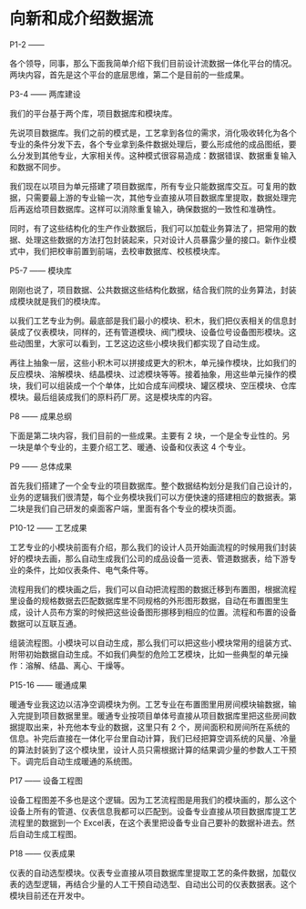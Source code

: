 # 向新和成介绍数据流

P1-2 ——

各个领导，同事，那么下面我简单介绍下我们目前设计流数据一体化平台的情况。两块内容，首先是这个平台的底层思维，第二个是目前的一些成果。

P3-4 —— 两库建设

我们的平台基于两个库，项目数据库和模块库。

先说项目数据库。我们之前的模式是，工艺拿到各位的需求，消化吸收转化为各个专业的条件分发下去，各个专业拿到条件数据处理后，要么形成他的成品图纸，要么分发到其他专业，大家相关传。这种模式很容易造成：数据错误、数据重复输入和数据不同步。

我们现在以项目为单元搭建了项目数据库，所有专业只能数据库交互。可复用的数据，只需要最上游的专业输一次，其他专业直接从项目数据库里提取，数据处理完后再返给项目数据库。这样可以消除重复输入，确保数据的一致性和准确性。

同时，有了这些结构化的生产作业数据后，我们可以加载业务算法了，把常用的数据、处理这些数据的方法打包封装起来，只对设计人员暴露少量的接口。新作业模式中，我们把校审前置到前端，去校审数据库、校核模块库。

P5-7 —— 模块库

刚刚也说了，项目数据、公共数据这些结构化数据，结合我们院的业务算法，封装成模块就是我们的模块库。

以我们工艺专业为例。最底部是我们最小的模块、积木，我们把仪表相关的信息封装成了仪表模块，同样的，还有管道模块、阀门模块、设备位号设备图形模块。这些动图里，大家可以看到，工艺这边这些小模块我们都实现了自动生成。

再往上抽象一层，这些小积木可以拼接成更大的积木，单元操作模块，比如我们的反应模块、溶解模块、结晶模块、过滤模块等等。接着抽象，用这些单元操作的模块，我们可以组装成一个个单体，比如合成车间模块、罐区模块、空压模块、仓库模块。最后组装成我们的原料药厂房。这是模块库的内容。

P8 —— 成果总纲

下面是第二块内容，我们目前的一些成果。主要有 2 块，一个是全专业性的。另一块是单个专业的，主要介绍工艺、暖通、设备和仪表这 4 个专业。

P9 —— 总体成果

首先我们搭建了一个全专业的项目数据库。整个数据结构划分是我们自己设计的，业务的逻辑我们很清楚，每个业务模块我们可以方便快速的搭建相应的数据表。第二块是我们自己研发的桌面客户端，里面有各个专业的模块页面。

P10-12 —— 工艺成果

工艺专业的小模块前面有介绍，那么我们的设计人员开始画流程的时候用我们封装好的模块去画，那么自动生成我们公司的成品设备一览表、管道数据表，给下游专业的条件，比如仪表条件、电气条件等。

流程用我们的模块画之后，我们可以自动把流程图的数据迁移到布置图，根据流程里设备的规格数据去匹配数据库里不同规格的外形图形数据，自动在布置图里生成，设计人员布方案的时候把这些设备图形挪移到相应的位置。流程和布置的设备数据可以互联互通。

组装流程图。小模块可以自动生成，那么我们可以把这些小模块常用的组装方式、附带初始数据自动生成。不如我们典型的危险工艺模块，比如一些典型的单元操作：溶解、结晶、离心、干燥等。

P15-16 —— 暖通成果

暖通专业我这边以洁净空调模块为例。工艺专业在布置图里用房间模块输数据，输入完提到项目数据里里。暖通专业按项目单体号直接从项目数据库里把这些房间数据提取出来，补充他本专业的数据，这里只有 2 个，房间面积和房间所在系统的信息。补完后直接在一体化平台里自动计算，我们已经把算空调系统的风量、冷量的算法封装到了这个模块里，设计人员只需根据计算的结果调少量的参数人工干预下。调完后自动生成暖通的系统图。

P17 —— 设备工程图

设备工程图差不多也是这个逻辑。因为工艺流程图是用我们的模块画的，那么这个设备上所有的管道、仪表信息我都可以匹配到。设备专业直接从项目数据库提工艺流程里的数据到一个 Excel表，在这个表里把设备专业自己要补的数据补进去。然后自动生成工程图。

P18 —— 仪表成果

仪表的自动选型模块。仪表专业直接从项目数据库里提取工艺的条件数据，加载仪表的选型逻辑，再结合少量的人工干预自动选型、自动出公司的仪表数据表。这个模块目前还在开发中。